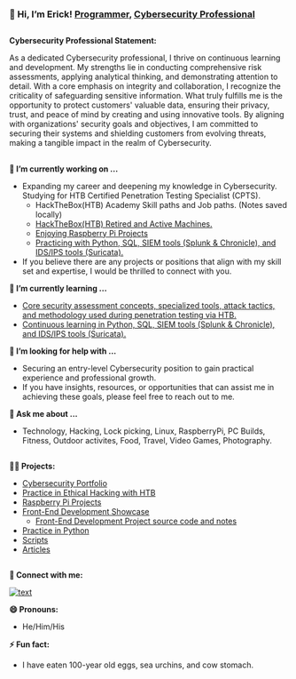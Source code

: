 ### 👋 Hi, I’m Erick! [Programmer](https://github.com/ericktafel1), [Cybersecurity Professional](https://www.linkedin.com/in/ericktafel/)
##
**Cybersecurity Professional Statement:**

As a dedicated Cybersecurity professional, I thrive on continuous learning and development. My strengths lie in conducting comprehensive risk assessments, applying analytical thinking, and demonstrating attention to detail. With a core emphasis on integrity and collaboration, I recognize the criticality of safeguarding sensitive information. What truly fulfills me is the opportunity to protect customers' valuable data, ensuring their privacy, trust, and peace of mind by creating and using innovative tools. By aligning with organizations' security goals and objectives, I am committed to securing their systems and shielding customers from evolving threats, making a tangible impact in the realm of Cybersecurity.

##

**🔭 I’m currently working on ...**
- Expanding my career and deepening my knowledge in Cybersecurity. Studying for HTB Certified Penetration Testing Specialist (CPTS).
  -  HackTheBox(HTB) Academy Skill paths and Job paths. (Notes saved locally)
  -  [HackTheBox(HTB) Retired and Active Machines.](https://github.com/ericktafel1/Ethical-Hacking/tree/main/hackthebox-htb)
  -  [Enjoying Raspberry Pi Projects](https://github.com/ericktafel1/RaspberryPiProjects/tree/main)
  -  [Practicing with Python, SQL, SIEM tools (Splunk & Chronicle), and IDS/IPS tools (Suricata).](https://github.com/ericktafel1/Cybersecurity_Portfolio)
- If you believe there are any projects or positions that align with my skill set and expertise, I would be thrilled to connect with you.

**🌱 I’m currently learning ...**
- [Core security assessment concepts, specialized tools, attack tactics, and methodology used during penetration testing via HTB.](https://github.com/ericktafel1/Ethical-Hacking/tree/main/hackthebox-htb)
- [Continuous learning in Python, SQL, SIEM tools (Splunk & Chronicle), and IDS/IPS tools (Suricata).](https://github.com/ericktafel1/Cybersecurity_Portfolio)

**🤔 I’m looking for help with ...**
- Securing an entry-level Cybersecurity position to gain practical experience and professional growth.
- If you have insights, resources, or opportunities that can assist me in achieving these goals, please feel free to reach out to me.

**💬 Ask me about ...**
- Technology, Hacking, Lock picking, Linux, RaspberryPi, PC Builds, Fitness, Outdoor activites, Food, Travel, Video Games, Photography.
##
**👨‍💻 Projects:**
- [Cybersecurity Portfolio](https://github.com/ericktafel1/Cybersecurity_Portfolio)
- [Practice in Ethical Hacking with HTB](https://github.com/ericktafel1/Ethical-Hacking/tree/main/hackthebox-htb)
- [Raspberry Pi Projects](https://github.com/ericktafel1/RaspberryPiProjects/tree/main)
- [Front-End Development Showcase](https://codepen.io/ericktafel)
  - [Front-End Development Project source code and notes](https://github.com/ericktafel1/Front_End_Development)
- [Practice in Python](https://github.com/ericktafel1/CS50)
- [Scripts](https://github.com/ericktafel1/Scripts)
- [Articles](https://www.linkedin.com/in/ericktafel/recent-activity/articles/)
##

**🤳 Connect with me:**


[![text](https://img.shields.io/badge/LinkedIn-0077B5?style=for-the-badge&logo=linkedin&logoColor=white)](https://www.linkedin.com/in/ericktafel)


**😄 Pronouns:**


- He/Him/His


**⚡ Fun fact:**


- I have eaten 100-year old eggs, sea urchins, and cow stomach.


<!--
**ericktafel1/ericktafel1** is a ✨ _special_ ✨ repository because its `README.md` (this file) appears on your GitHub profile.

Here are some ideas to get you started:

- 📺 Popular YouTube Videos (COMING SOON!)

- 🔭 I’m currently working on ...
- 🌱 I’m currently learning ...
- 👯 I’m looking to collaborate on ...
- 🤔 I’m looking for help with ...
- 💬 Ask me about ...
- 📫 How to reach me: ...
- 😄 Pronouns: ...
- ⚡ Fun fact: ...
-->
